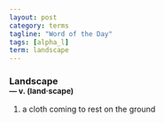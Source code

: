 ```yaml
---
layout: post
category: terms
tagline: "Word of the Day"
tags: [alpha_l]
term: landscape
---
```


<h3>Landscape<br/> <small>&mdash; v. (land<span>&middot;</span>scape)</small></h3>
<p><ol><li>a cloth coming to rest on the ground</li>
</ol></p>
